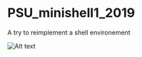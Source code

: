 # PSU_minishell1_2019
A try to reimplement a shell environement

![Alt text](/EpitechBachelor/bachelor/year1/algorithm/PSU_minishell1_2019/screen1.png?raw=true "Optional Title")
